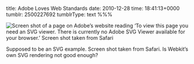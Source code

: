 title: Adobe Loves Web Standards
date: 2010-12-28
time: 18:41:13+0000
tumblr: 2500227692
tumblrType: text
%%%

![Screen shot of a page on Adobe’s website reading ‘To view this page you need an SVG viewer. There is currently no Adobe SVG Viewer available for your browser.’ Screen shot taken from Safari](tumblr_le5ihcrBVU1qb1802.png)

Supposed to be an SVG example. Screen shot taken from Safari. Is Webkit’s own SVG rendering not good enough?
